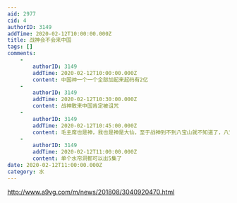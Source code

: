 ```yaml
---
aid: 2977
cid: 4
authorID: 3149
addTime: 2020-02-12T10:00:00.000Z
title: 战神会不会来中国
tags: []
comments:
    -
        authorID: 3149
        addTime: 2020-02-12T10:00:00.000Z
        content: 中国神一个一个全部加起来起码有2亿
    -
        authorID: 3149
        addTime: 2020-02-12T10:30:00.000Z
        content: 战神敢来中国肯定被诅咒
    -
        authorID: 3149
        addTime: 2020-02-12T10:45:00.000Z
        content: 毛主席也是神，我也是神是大仙，至于战神到不到八宝山就不知道了，八宝山最近好像有新人
    -
        authorID: 3149
        addTime: 2020-02-12T11:00:00.000Z
        content: 单个水帘洞都可以出5集了
date: 2020-02-12T11:00:00.000Z
category: 水
---
```


http://www.a9vg.com/m/news/201808/3040920470.html
